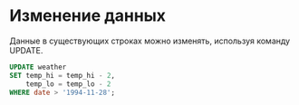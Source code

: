 # Изменение данных

Данные в существующих строках можно изменять, используя команду UPDATE.

```sql
UPDATE weather
SET temp_hi = temp_hi - 2,
    temp_lo = temp_lo - 2
WHERE date > '1994-11-28';
```
